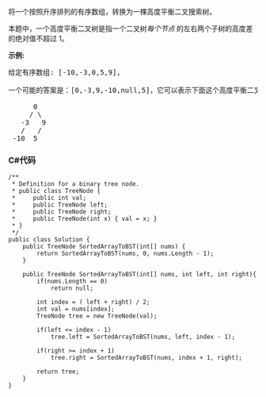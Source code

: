 <p>将一个按照升序排列的有序数组，转换为一棵高度平衡二叉搜索树。</p>

<p>本题中，一个高度平衡二叉树是指一个二叉树<em>每个节点&nbsp;</em>的左右两个子树的高度差的绝对值不超过 1。</p>

<p><strong>示例:</strong></p>

<pre>给定有序数组: [-10,-3,0,5,9],

一个可能的答案是：[0,-3,9,-10,null,5]，它可以表示下面这个高度平衡二叉搜索树：

      0
     / \
   -3   9
   /   /
 -10  5
</pre>

### C#代码

```
/**
 * Definition for a binary tree node.
 * public class TreeNode {
 *     public int val;
 *     public TreeNode left;
 *     public TreeNode right;
 *     public TreeNode(int x) { val = x; }
 * }
 */
public class Solution {
    public TreeNode SortedArrayToBST(int[] nums) {
        return SortedArrayToBST(nums, 0, nums.Length - 1);
    }

    public TreeNode SortedArrayToBST(int[] nums, int left, int right){
        if(nums.Length == 0)
            return null;

        int index = ( left + right) / 2;
        int val = nums[index];
        TreeNode tree = new TreeNode(val);

        if(left <= index - 1)
            tree.left = SortedArrayToBST(nums, left, index - 1);

        if(right >= index + 1)
            tree.right = SortedArrayToBST(nums, index + 1, right);

        return tree;
    }
}
```